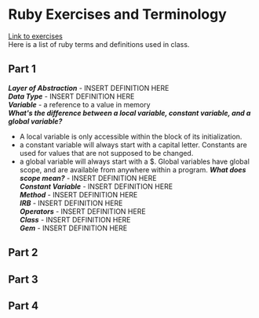 # Ruby Exercises and Terminology 
[Link to exercises](https://github.com/cruzgerman216/CodeLabs-Ruby-on-Rails-Exercises) <br>
Here is a list of ruby terms and definitions used in class.

## Part 1 
<em>**Layer of Abstraction**</em> - INSERT DEFINITION HERE <br>
<em>**Data Type**</em> - INSERT DEFINITION HERE <br>
<em>**Variable**</em> - a reference to a value in memory <br>
<em>**What's the difference between a local variable, constant variable, and a global variable?**</em> <br>
  - A local variable is only accessible within the block of its initialization. <br>
  - a constant variable will always start with a capital letter. Constants are used for values that are not supposed to be changed.
  - a global variable will always start with a $. Global variables have global scope, and are available from anywhere within a program.
<em>**What does scope mean?**</em> - INSERT DEFINITION HERE <br>
<em>**Constant Variable**</em> - INSERT DEFINITION HERE <br>
<em>**Method**</em> - INSERT DEFINITION HERE <br>
<em>**IRB**</em> - INSERT DEFINITION HERE <br>
<em>**Operators**</em> - INSERT DEFINITION HERE <br>
<em>**Class**</em> - INSERT DEFINITION HERE <br>
<em>**Gem**</em> - INSERT DEFINITION HERE <br>

## Part 2

## Part 3

## Part 4
